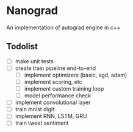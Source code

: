 # Nanograd

An implementation of autograd engine in c++

## Todolist

- [ ] make unit tests
- [ ] create train pipeline end-to-end
  - [ ] implement optimizers (basic, sgd, adam)
  - [ ] implement scoring, etc
  - [ ] implement custom training loop
  - [ ] model performance check
- [ ] implement convolutional layer
- [ ] train mnist digit
- [ ] implement RNN, LSTM, GRU
- [ ] train tweet sentiment
